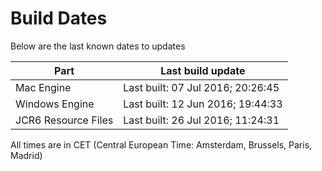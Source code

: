 # Build Dates

Below are the last known dates to updates

Part | Last build update
-----|-----
Mac Engine | Last built: 07 Jul 2016; 20:26:45
Windows Engine | Last built: 12 Jun 2016; 19:44:33
JCR6 Resource Files | Last built: 26 Jul 2016; 11:24:31
All times are in CET (Central European Time: Amsterdam, Brussels, Paris, Madrid)



